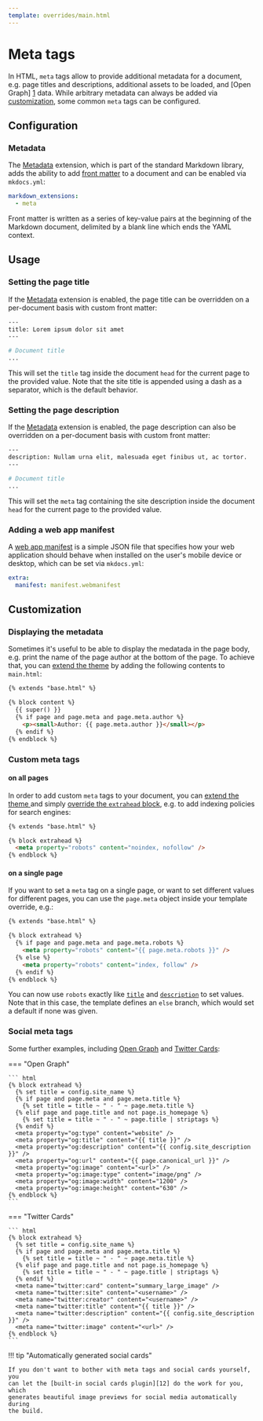 ```yaml
---
template: overrides/main.html
---
```


# Meta tags

In HTML, `meta` tags allow to provide additional metadata for a document, e.g.
page titles and descriptions, additional assets to be loaded, and [Open Graph]
[1] data. While arbitrary metadata can always be added via [customization][2],
some common `meta` tags can be configured.

  [1]: https://ogp.me/
  [2]: #customization

## Configuration

### Metadata

The [Metadata][3] extension, which is part of the standard Markdown library,
adds the ability to add [front matter][4] to a document and can be enabled via
`mkdocs.yml`:

``` yaml
markdown_extensions:
  - meta
```

Front matter is written as a series of key-value pairs at the beginning of the
Markdown document, delimited by a blank line which ends the YAML context.

  [3]: https://python-markdown.github.io/extensions/meta_data/
  [4]: https://jekyllrb.com/docs/front-matter/

## Usage

### Setting the page title

If the [Metadata][5] extension is enabled, the page title can be overridden on
a per-document basis with custom front matter:

``` bash
---
title: Lorem ipsum dolor sit amet
---

# Document title
...
```

This will set the `title` tag inside the document `head` for the current page
to the provided value. Note that the site title is appended using a dash as a
separator, which is the default behavior.

  [5]: #metadata

### Setting the page description

If the [Metadata][5] extension is enabled, the page description can also be
overridden on a per-document basis with custom front matter:

``` bash
---
description: Nullam urna elit, malesuada eget finibus ut, ac tortor.
---

# Document title
...
```

This will set the `meta` tag containing the site description inside the
document `head` for the current page to the provided value.

### Adding a web app manifest

A [web app manifest][6] is a simple JSON file that specifies how your web
application should behave when installed on the user's mobile device or desktop,
which can be set via `mkdocs.yml`:

``` yaml
extra:
  manifest: manifest.webmanifest
```

  [6]: https://developers.google.com/web/fundamentals/web-app-manifest/

## Customization

### Displaying the metadata

Sometimes it's useful to be able to display the medatada in the page body, e.g.
print the name of the page author at the bottom of the page. To achieve that,
you can [extend the theme][7] by adding the following contents to `main.html`:

``` html
{% extends "base.html" %}

{% block content %}
  {{ super() }}
  {% if page and page.meta and page.meta.author %}
    <p><small>Author: {{ page.meta.author }}</small></p>
  {% endif %}
{% endblock %}
```

  [7]: ../customization.md#extending-the-theme

### Custom meta tags

#### on all pages

In order to add custom `meta` tags to your document, you can [extend the theme
][7] and simply [override the `extrahead` block][8], e.g. to add indexing
policies for search engines:

``` html
{% extends "base.html" %}

{% block extrahead %}
  <meta property="robots" content="noindex, nofollow" />
{% endblock %}
```

  [8]: ../customization.md#overriding-blocks-recommended

#### on a single page

If you want to set a `meta` tag on a single page, or want to set different
values for different pages, you can use the `page.meta` object inside your
template override, e.g.:

``` html
{% extends "base.html" %}

{% block extrahead %}
  {% if page and page.meta and page.meta.robots %}
    <meta property="robots" content="{{ page.meta.robots }}" />
  {% else %}
    <meta property="robots" content="index, follow" />
  {% endif %}
{% endblock %}
```

You can now use `robots` exactly like [`title`][9] and [`description`][10] to
set values. Note that in this case, the template defines an `else` branch, which
would set a default if none was given.

  [9]: #setting-the-page-title
  [10]: #setting-the-page-description

### Social meta tags

Some further examples, including [Open Graph][1] and [Twitter Cards][11]:

=== "Open Graph"

    ``` html
    {% block extrahead %}
      {% set title = config.site_name %}
      {% if page and page.meta and page.meta.title %}
        {% set title = title ~ " - " ~ page.meta.title %}
      {% elif page and page.title and not page.is_homepage %}
        {% set title = title ~ " - " ~ page.title | striptags %}
      {% endif %}
      <meta property="og:type" content="website" />
      <meta property="og:title" content="{{ title }}" />
      <meta property="og:description" content="{{ config.site_description }}" />
      <meta property="og:url" content="{{ page.canonical_url }}" />
      <meta property="og:image" content="<url>" />
      <meta property="og:image:type" content="image/png" />
      <meta property="og:image:width" content="1200" />
      <meta property="og:image:height" content="630" />
    {% endblock %}
    ```

=== "Twitter Cards"

    ``` html
    {% block extrahead %}
      {% set title = config.site_name %}
      {% if page and page.meta and page.meta.title %}
        {% set title = title ~ " - " ~ page.meta.title %}
      {% elif page and page.title and not page.is_homepage %}
        {% set title = title ~ " - " ~ page.title | striptags %}
      {% endif %}
      <meta name="twitter:card" content="summary_large_image" />
      <meta name="twitter:site" content="<username>" />
      <meta name="twitter:creator" content="<username>" />
      <meta name="twitter:title" content="{{ title }}" />
      <meta name="twitter:description" content="{{ config.site_description }}" />
      <meta name="twitter:image" content="<url>" />
    {% endblock %}
    ```

!!! tip "Automatically generated social cards"

    If you don't want to bother with meta tags and social cards yourself, you
    can let the [built-in social cards plugin][12] do the work for you, which
    generates beautiful image previews for social media automatically during
    the build.

  [11]: https://developer.twitter.com/en/docs/tweets/optimize-with-cards/overview/abouts-cards
  [12]: ../setup/setting-up-social-cards.md
